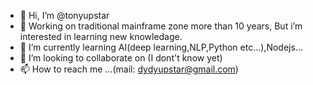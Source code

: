 - 👋 Hi, I’m @tonyupstar
- 👀 Working on traditional mainframe zone more than 10 years, But i’m interested in learning new knowledage.
- 🌱 I’m currently learning AI(deep learning,NLP,Python etc...),Nodejs...
- 💞️ I’m looking to collaborate on (I dont't know yet)
- 📫 How to reach me ...(mail: dydyupstar@gmail.com)

<!---
tonyupstar/tonyupstar is a ✨ special ✨ repository because its `README.md` (this file) appears on your GitHub profile.
You can click the Preview link to take a look at your changes.
--->
